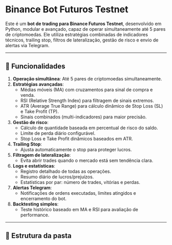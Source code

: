 # Binance Bot Futuros Testnet

Este é um **bot de trading para Binance Futuros Testnet**, desenvolvido em Python, modular e avançado, capaz de operar simultaneamente até 5 pares de criptomoedas. Ele utiliza estratégias combinadas de indicadores técnicos, trailing stop, filtros de lateralização, gestão de risco e envio de alertas via Telegram.

---

## **📌 Funcionalidades**

1. **Operação simultânea**: Até 5 pares de criptomoedas simultaneamente.
2. **Estratégias avançadas**:
   - Médias móveis (MA) com cruzamentos para sinal de compra e venda.
   - RSI (Relative Strength Index) para filtragem de sinais extremos.
   - ATR (Average True Range) para cálculo dinâmico de Stop Loss (SL) e Take Profit (TP).
   - Sinais combinados (multi-indicadores) para maior precisão.
3. **Gestão de risco**:
   - Cálculo de quantidade baseada em percentual de risco do saldo.
   - Limite de perda diário configurável.
   - Stop Loss e Take Profit dinâmicos baseados em ATR.
4. **Trailing Stop**:
   - Ajusta automaticamente o stop para proteger lucros.
5. **Filtragem de lateralização**:
   - Evita abrir trades quando o mercado está sem tendência clara.
6. **Logs e estatísticas**:
   - Registro detalhado de todas as operações.
   - Resumo diário de lucros/prejuízos.
   - Estatísticas por par: número de trades, vitórias e perdas.
7. **Alertas Telegram**:
   - Notificações de ordens executadas, limites atingidos e encerramento do bot.
8. **Backtesting simples**:
   - Teste histórico baseado em MA e RSI para avaliação de performance.

---

## **📁 Estrutura da pasta**

